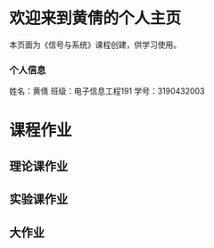 # 欢迎来到黄倩的个人主页

本页面为《信号与系统》课程创建，供学习使用。

### 个人信息
姓名：黄倩
班级：电子信息工程191
学号：3190432003

# 课程作业
## 理论课作业
## 实验课作业
## 大作业
